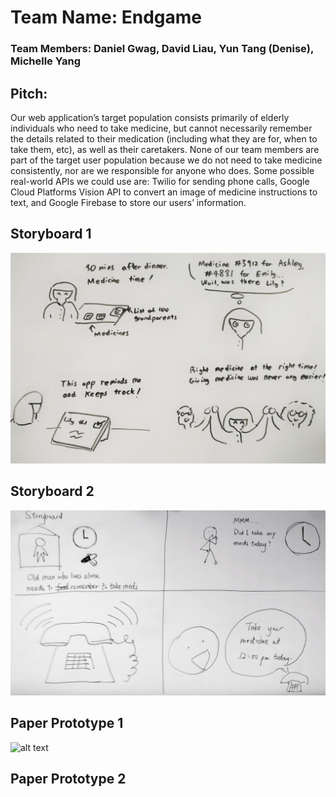 # Team Name: Endgame
### Team Members: Daniel Gwag, David Liau, Yun Tang (Denise), Michelle Yang
## Pitch:
Our web application’s target population consists primarily of elderly individuals who need to take medicine, but cannot necessarily remember the details related to their medication (including what they are for, when to take them, etc), as well as their caretakers. None of our team members are part of the target user population because we do not need to take medicine consistently, nor are we responsible for anyone who does. Some possible real-world APIs we could use are: Twilio for sending phone calls, Google Cloud Platforms Vision API to convert an image of medicine instructions to text, and Google Firebase to store our users’ information.

## Storyboard 1
![alt text](Prototyping/storyboard1.jpg)
## Storyboard 2
![alt text](Prototyping/storyboard2.jpg)

## Paper Prototype 1
![alt text](Prototyping/prototype1.jpg)

## Paper Prototype 2
